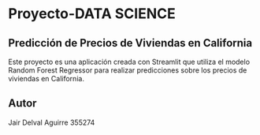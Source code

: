 # Proyecto-DATA SCIENCE

## Predicción de Precios de Viviendas en California
Este proyecto es una aplicación creada con Streamlit que utiliza el modelo Random Forest Regressor para realizar predicciones sobre los precios de viviendas en California.

## Autor
Jair Delval Aguirre 355274
